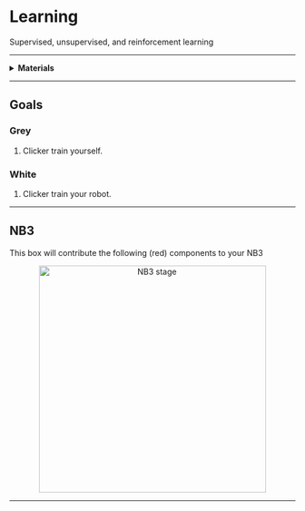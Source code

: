 # Learning

Supervised, unsupervised, and reinforcement learning

----

<details><summary><b>Materials</b></summary><p>

Contents|Description| # |Data|Link|
:-------|:----------|:-:|:--:|:--:|
Clicker|Loud sound maker (and whistle)|1|-|[-L-](https://www.amazon.co.uk/gp/product/B07HD3RDMK)

</p></details>

----

## Goals

### Grey

1. Clicker train yourself.

### White

1. Clicker train your robot.


----

## NB3

This box will contribute the following (red) components to your NB3

<p align="center">
<img src="_data/images/NB3_learning.png" alt="NB3 stage" width="400" height="400">
<p>

----
